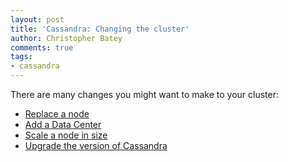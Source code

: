 ```yaml
---
layout: post
title: 'Cassandra: Changing the cluster'
author: Christopher Batey
comments: true
tags:
- cassandra
---
```


There are many changes you might want to make to your cluster:

* [Replace a node](/cassandra-replacing-a-node.html)
* [Add a Data Center](/cassandra-adding-a-dc.html)
* [Scale a node in size](/cassandra-adding-capacity.html)
* [Upgrade the version of Cassandra](/cassandra-upgrading.html)


